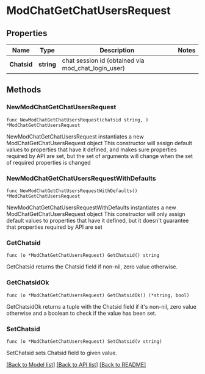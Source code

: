 # ModChatGetChatUsersRequest

## Properties

Name | Type | Description | Notes
------------ | ------------- | ------------- | -------------
**Chatsid** | **string** | chat session id (obtained via mod_chat_login_user) | 

## Methods

### NewModChatGetChatUsersRequest

`func NewModChatGetChatUsersRequest(chatsid string, ) *ModChatGetChatUsersRequest`

NewModChatGetChatUsersRequest instantiates a new ModChatGetChatUsersRequest object
This constructor will assign default values to properties that have it defined,
and makes sure properties required by API are set, but the set of arguments
will change when the set of required properties is changed

### NewModChatGetChatUsersRequestWithDefaults

`func NewModChatGetChatUsersRequestWithDefaults() *ModChatGetChatUsersRequest`

NewModChatGetChatUsersRequestWithDefaults instantiates a new ModChatGetChatUsersRequest object
This constructor will only assign default values to properties that have it defined,
but it doesn't guarantee that properties required by API are set

### GetChatsid

`func (o *ModChatGetChatUsersRequest) GetChatsid() string`

GetChatsid returns the Chatsid field if non-nil, zero value otherwise.

### GetChatsidOk

`func (o *ModChatGetChatUsersRequest) GetChatsidOk() (*string, bool)`

GetChatsidOk returns a tuple with the Chatsid field if it's non-nil, zero value otherwise
and a boolean to check if the value has been set.

### SetChatsid

`func (o *ModChatGetChatUsersRequest) SetChatsid(v string)`

SetChatsid sets Chatsid field to given value.



[[Back to Model list]](../README.md#documentation-for-models) [[Back to API list]](../README.md#documentation-for-api-endpoints) [[Back to README]](../README.md)


